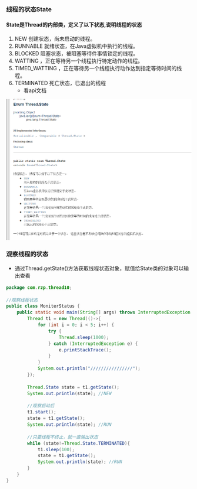 ### 线程的状态State

#### State是Thread的内部类，定义了以下状态,说明线程的状态

1. NEW 创建状态，尚未启动的线程。
2. RUNNABLE 就绪状态，在Java虚拟机中执行的线程。
3. BLOCKED 阻塞状态，被阻塞等待件事情锁定的线程。
4. WATTING ，正在等待另一个线程执行特定动作的线程。
5. TIMED_WATTING ，正在等待另一个线程执行动作达到指定等待时间的线程。
6. TERMINATED 死亡状态，已退出的线程
   * 看api文档

![image-20200309150847886](13.线程的观察.assets/image-20200309150847886.png)

### 观察线程的状态

* 通过Thread.getState()方法获取线程状态对象，赋值给State类的对象可以输出查看

```java
package com.rzp.thread10;

//观察线程状态
public class MoniterStatus {
    public static void main(String[] args) throws InterruptedException {
        Thread t1 = new Thread(()->{
            for (int i = 0; i < 5; i++) {
                try {
                    Thread.sleep(1000);
                } catch (InterruptedException e) {
                    e.printStackTrace();
                }
            }
            System.out.println("////////////////");
        });

        Thread.State state = t1.getState();
        System.out.println(state); //NEW

        //观察启动后
        t1.start();
        state = t1.getState();
        System.out.println(state); //RUN

        //只要线程不终止，就一直输出状态
        while (state!=Thread.State.TERMINATED){
            t1.sleep(100);
            state = t1.getState();
            System.out.println(state); //RUN
        }
    }
}

```

